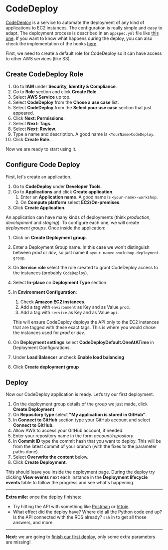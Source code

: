 # CodeDeploy

[CodeDeploy](http://docs.aws.amazon.com/codedeploy/latest/userguide/welcome.html) is a service to automate the deployment of any kind of applications to EC2 instances. The configuration is really simple and easy to adapt. The deployment process is described in an `appspec.yml` file like [this one](/appspec.yml). If you want to know what happens during the deploy, you can also check the implementation of the hooks [here](/infrastructure/aws/codedeploy).

First, we need to create a default role for CodeDeploy so it can have access to other AWS services (like S3).

## Create CodeDeploy Role
1. Go to **IAM** under **Security, Identity & Compliance**.
2. Go to **Role** section and click **Create Role**.
3. Select **AWS Service** up top.
4. Select **CodeDeploy** from the **Chose a use case** list.
5. Select **CodeDeploy** from the **Select your use case** section that just appeared.
6. Click **Next: Permissions**.
7. Select **Next: Tags**.
8. Select **Next: Review**.
9. Type a name and description. A good name is `<YourName>CodeDeploy`.
10. Click **Create Role**.

Now we are ready to start using it.

##  Configure Code Deploy
First, let's create an application.
1. Go to **CodeDeploy** under **Developer Tools**.
2. Go to **Applications** and click **Create application**.
   1. Enter an **Application name**. A good name is `<your-name>-workshop`.
   2. On **Compute platform** select **EC2/On-premises**.
3. Click **Create Application**.

An application can have many kinds of deployments (think _production_, _development_ and _staging_). To configure each one, we will create _deployment groups_. Once inside the application:
1. Click on **Create Deployment group**.
2. Enter a Deployment Group name. In this case we won't distinguish between _prod_ or _dev_, so just name it `<your-name>-workshop-deployment-group`.
3. On **Service role** select the role created to grant CodeDeploy access to the instances (probably `CodeDeploy`).
4. Select **In-place** on **Deployment Type** section.
5. In **Environment Configuration**:
   1. Check **Amazon EC2 instances**.
   2. Add a tag with `environment` as Key and as Value `prod`.
   3. Add a tag with `service` as Key and as Value `api`.

    This will ensure CodeDeploy deploys the API only to the EC2 instances that are tagged with these exact tags. This is where you would chose the instances used for _prod_ or _dev_.
6. On **Deployment settings** select **CodeDeployDefault.OneAtATime** in Deployment Configurations.
7. Under **Load Balancer** uncheck **Enable load balancing**
8. Click **Create deployment group**

## Deploy
Now our CodeDeploy application is ready. Let’s try our first deployment.

1. On the deployment group details of the group we just made, click **Create Deployment**
2. On **Repository type** select **"My application is stored in GitHub"**.
3. In **Connect to GitHub** section type your GitHub account and select **Connect to GitHub**.
4. Allow AWS to access your GitHub account, if needed.
5. Enter your repository name in the form _account/repository_.
6. In **Commit ID** type the commit hash that you want to deploy. This will be from the latest commit of your branch (with the fixes to the parameter paths done).
7. Select **Overwrite the content** below.
8. Click **Create Deployment**.

This should leave you inside the deployment page. During the deploy try clicking **View events** next each instance in the **Deployment lifecycle events** table to follow the progress and see what's happening.

---
**Extra mile:** once the deploy finishes:

- Try hitting the API with something like [Postman](https://www.getpostman.com/) or [httpie](https://httpie.org/).
- What effect did the deploy have? Where did all the Python code end up? Is the API connected with the RDS already? `ssh` in to get all those answers, and more.

---
**Next:** we are going to [finish our first deploy](/workshop/s3-web-ec2-api-rds/05-finishing-up.md), only some extra parameters are missing!
